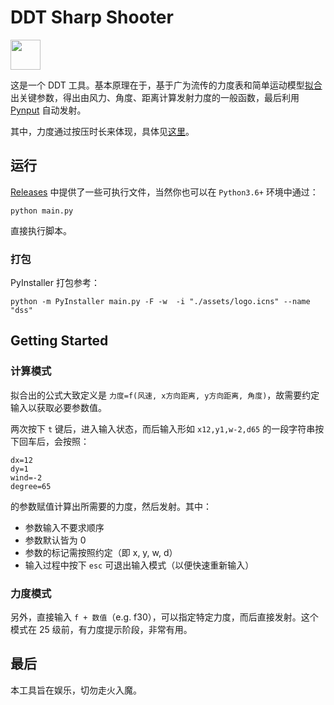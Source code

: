 # DDT Sharp Shooter

<img src="assets/logo.ico" width="48"/>

这是一个 DDT 工具。基本原理在于，基于广为流传的力度表和简单运动模型[拟合](https://www.52pojie.cn/thread-1132459-1-1.html)出关键参数，得出由风力、角度、距离计算发射力度的一般函数，最后利用 [Pynput](https://github.com/moses-palmer/pynput) 自动发射。

其中，力度通过按压时长来体现，具体见[这里](https://github.com/boring-plans/ddt-sharp-shooter/tree/master)。

## 运行

[Releases](https://github.com/boring-plans/ddt-sharp-shooter/releases) 中提供了一些可执行文件，当然你也可以在 `Python3.6+` 环境中通过：

```shell
python main.py
```

直接执行脚本。

### 打包

PyInstaller 打包参考：

```
python -m PyInstaller main.py -F -w  -i "./assets/logo.icns" --name "dss"
```

## Getting Started

### 计算模式

拟合出的公式大致定义是 `力度=f(风速, x方向距离, y方向距离, 角度)`，故需要约定输入以获取必要参数值。

两次按下 `t` 键后，进入输入状态，而后输入形如 `x12,y1,w-2,d65` 的一段字符串按下回车后，会按照：

```
dx=12
dy=1
wind=-2
degree=65
```

的参数赋值计算出所需要的力度，然后发射。其中：

- 参数输入不要求顺序
- 参数默认皆为 0
- 参数的标记需按照约定（即 x, y, w, d）
- 输入过程中按下 `esc` 可退出输入模式（以便快速重新输入）

### 力度模式

另外，直接输入 `f + 数值`（e.g. f30），可以指定特定力度，而后直接发射。这个模式在 25 级前，有力度提示阶段，非常有用。

## 最后

本工具旨在娱乐，切勿走火入魔。
